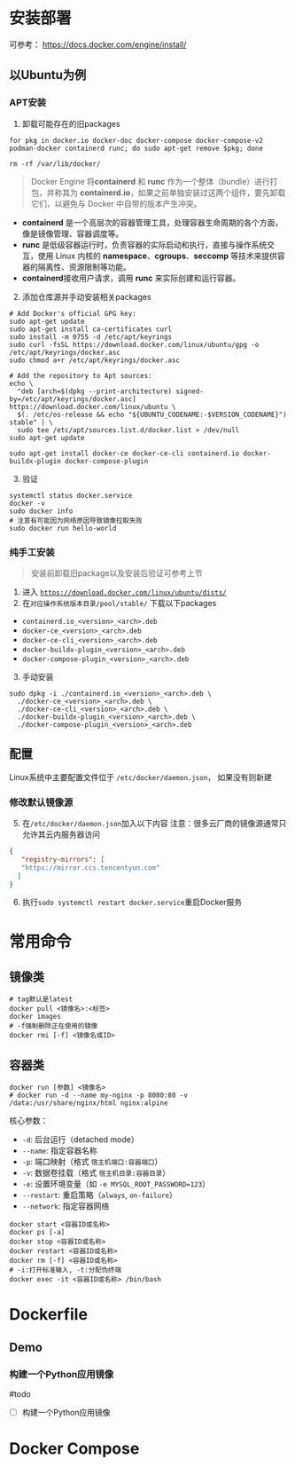 # 安装部署
可参考： https://docs.docker.com/engine/install/
## 以Ubuntu为例
### APT安装
1. 卸载可能存在的旧packages
```shell
for pkg in docker.io docker-doc docker-compose docker-compose-v2 podman-docker containerd runc; do sudo apt-get remove $pkg; done

rm -rf /var/lib/docker/
```

> Docker Engine 将**containerd** 和 **runc** 作为一个整体（bundle）进行打包，并称其为 **containerd.io**，如果之前单独安装过这两个组件，要先卸载它们，以避免与 Docker 中自带的版本产生冲突。

- **containerd** 是一个高层次的容器管理工具，处理容器生命周期的各个方面，像是镜像管理、容器调度等。
- **runc** 是低级容器运行时，负责容器的实际启动和执行，直接与操作系统交互，使用 Linux 内核的 **namespace**、**cgroups**、**seccomp** 等技术来提供容器的隔离性、资源限制等功能。
- **containerd**接收用户请求，调用 **runc** 来实际创建和运行容器。

2. 添加仓库源并手动安装相关packages
```shell
# Add Docker's official GPG key:
sudo apt-get update
sudo apt-get install ca-certificates curl
sudo install -m 0755 -d /etc/apt/keyrings
sudo curl -fsSL https://download.docker.com/linux/ubuntu/gpg -o /etc/apt/keyrings/docker.asc
sudo chmod a+r /etc/apt/keyrings/docker.asc

# Add the repository to Apt sources:
echo \
  "deb [arch=$(dpkg --print-architecture) signed-by=/etc/apt/keyrings/docker.asc] https://download.docker.com/linux/ubuntu \
  $(. /etc/os-release && echo "${UBUNTU_CODENAME:-$VERSION_CODENAME}") stable" | \
  sudo tee /etc/apt/sources.list.d/docker.list > /dev/null
sudo apt-get update
```

```shell
sudo apt-get install docker-ce docker-ce-cli containerd.io docker-buildx-plugin docker-compose-plugin
```

3. 验证
```shell
systemctl status docker.service
docker -v
sudo docker info
# 注意有可能因为网络原因导致镜像拉取失败
sudo docker run hello-world
```
### 纯手工安装
> 安装前卸载旧package以及安装后验证可参考上节

1. 进入 [`https://download.docker.com/linux/ubuntu/dists/`](https://download.docker.com/linux/ubuntu/dists/)
2. 在`对应操作系统版本目录/pool/stable/` 下载以下packages
- `containerd.io_<version>_<arch>.deb`
- `docker-ce_<version>_<arch>.deb`
- `docker-ce-cli_<version>_<arch>.deb`
- `docker-buildx-plugin_<version>_<arch>.deb`
- `docker-compose-plugin_<version>_<arch>.deb`
3. 手动安装
```shell
sudo dpkg -i ./containerd.io_<version>_<arch>.deb \
  ./docker-ce_<version>_<arch>.deb \
  ./docker-ce-cli_<version>_<arch>.deb \
  ./docker-buildx-plugin_<version>_<arch>.deb \
  ./docker-compose-plugin_<version>_<arch>.deb
```

## 配置
Linux系统中主要配置文件位于 `/etc/docker/daemon.json`， 如果没有则新建
### 修改默认镜像源
5. 在`/etc/docker/daemon.json`加入以下内容
注意：很多云厂商的镜像源通常只允许其云内服务器访问
```json
{
   "registry-mirrors": [
   "https://mirror.ccs.tencentyun.com"
  ]
}
```
6. 执行`sudo systemctl restart docker.service`重启Docker服务
# 常用命令
## 镜像类
```shell
# tag默认是latest
docker pull <镜像名>:<标签> 
docker images
# -f强制删除正在使用的镜像
docker rmi [-f] <镜像名或ID> 
```
## 容器类
```shell
docker run [参数] <镜像名>
# docker run -d --name my-nginx -p 8080:80 -v /data:/usr/share/nginx/html nginx:alpine
```
核心参数：
- `-d`: 后台运行（detached mode）
- `--name`: 指定容器名称
- `-p`: 端口映射（格式 `宿主机端口:容器端口`）
- `-v`: 数据卷挂载（格式 `宿主机目录:容器目录`）
- `-e`: 设置环境变量（如 `-e MYSQL_ROOT_PASSWORD=123`）
- `--restart`: 重启策略（`always`, `on-failure`）
- `--network`: 指定容器网络

```shell
docker start <容器ID或名称> 
docker ps [-a]
docker stop <容器ID或名称> 
docker restart <容器ID或名称> 
docker rm [-f] <容器ID或名称> 
# -i:打开标准输入, -t:分配伪终端
docker exec -it <容器ID或名称> /bin/bash
```
# Dockerfile
## Demo
### 构建一个Python应用镜像
#todo 
- [ ]  构建一个Python应用镜像

# Docker Compose